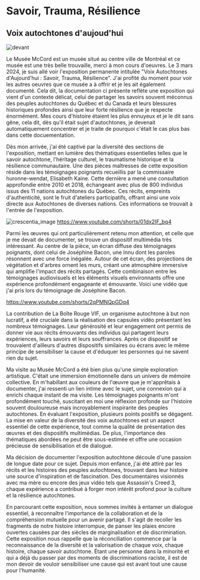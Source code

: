 # Savoir, Trauma, Résilience
## Voix autochtones d'aujoud'hui

![devant](medias/devant.png)

Le Musée McCord est un musée situé au centre ville de Montréal et ce musée est une très belle trouvaille, merci à mon cours d'oeuvres. Le 3 mars 2024, je suis allé voir l'exposition permanente intitulée "Voix Autochtones d'Aujourd'hui : Savoir, Trauma, Résilience". J'ai profité du moment pour voir les autres oeuvres que ce musée a à offrir et je les ait également documenté. Cela dit, la documentation ci présente reflète une exposition qui vient d'un contexte délicat, celui de partager les savoirs souvent méconnus des peuples autochtones du Québec et du Canada et leurs blessures historiques profondes ainsi que leur forte résilience que je respecte énormément. Mes cours d'histoire étaient les plus ennuyeux et je le dit sans gêne, cela dit, dès qu'il était sujet d'autochtones, je devenait automatiquement concentrer et je traite de pourquoi c'était le cas plus bas dans cette docuementation.

Dès mon arrivée, j'ai été captivé par la diversité des sections de l'exposition, mettant en lumière des thématiques essentielles telles que le savoir autochtone, l'héritage culturel, le traumatisme historique et la résilience communautaire. Une des pièces maîtresses de cette exposition réside dans les témoignages poignants recueillis par la commissaire huronne-wendat, Elisabeth Kaine. Cette dernière a mené une consultation approfondie entre 2010 et 2018, échangeant avec plus de 800 individus issus des 11 nations autochtones du Québec. Ces récits, empreints d'authenticité, sont le fruit d'ateliers participatifs, offrant ainsi une voix directe aux Autochtones de diverses nations. Ces informations se trouvait à l'entrée de l'exposition.

![crescentia_image](medias/crescentia_image.png)
https://www.youtube.com/shorts/01dx2IF_bq4

Parmi les œuvres qui ont particulièrement retenu mon attention, et celle que je me devait de documenter, se trouve un dispositif multimédia très intéressant. Au centre de la pièce, un écran diffuse des témoignages poignants, dont celui de Joséphine Bacon, une Innu dont les paroles résonnent avec une force inégalée. Autour de cet écran, des projections de végétation et d'arbres ornent les murs, créant une atmosphère immersive qui amplifie l'impact des récits partagés. Cette combinaison entre les témoignages audiovisuels et les éléments visuels environnants offre une expérience profondément engageante et émouvante. Voici une vidéo que j'ai pris lors du témoignage de Joséphine Bacon.

https://www.youtube.com/shorts/2qPMNQpGDq4

La contribution de La Boîte Rouge VIF, un organisme autochtone à but non lucratif, a été cruciale dans la réalisation des capsules vidéo présentant les nombreux témoignages. Leur générosité et leur engagement ont permis de donner vie aux récits émouvants des individus qui partagent leurs expériences, leurs savoirs et leurs souffrances. Après ce dispositif se trouvaient d'ailleurs d'autres dispositifs similaires ou écrans avec le même principe de sensibiliser la cause et d'éduquer les personnes qui ne savent rien du sujet. 



Ma visite au Musée McCord a été bien plus qu'une simple exploration artistique. C'était une immersion émotionnelle dans un univers de mémoire collective. En m'habillant aux couleurs de l'œuvre que je m'apprêtais à documenter, j'ai ressenti un lien intime avec le sujet, une connexion qui a enrichi chaque instant de ma visite. Les témoignages poignants m'ont profondément touché, suscitant en moi une réflexion profonde sur l'histoire souvent douloureuse mais incroyablement inspirante des peuples autochtones.
En évaluant l'exposition, plusieurs points positifs se dégagent. La mise en valeur de la diversité des voix autochtones est un aspect essentiel de cette expérience, tout comme la qualité de présentation des œuvres et des dispositifs multimédias. De plus, l'importance des thématiques abordées ne peut être sous-estimée et offre une occasion précieuse de sensibilisation et de dialogue.



Ma décision de documenter l'exposition autochtone découle d'une passion de longue date pour ce sujet. Depuis mon enfance, j'ai été attiré par les récits et les histoires des peuples autochtones, trouvant dans leur histoire une source d'inspiration et de fascination. Des documentaires visionnés avec ma mère ou encore des jeux vidéo tels que Assassin's Creed 3, chaque expérience a contribué à forger mon intérêt profond pour la culture et la résilience autochtones.

En parcourant cette exposition, nous sommes invités à entamer un dialogue essentiel, à reconnaître l'importance de la collaboration et de la compréhension mutuelle pour un avenir partagé. Il s'agit de recoller les fragments de notre histoire interrompue, de panser les plaies encore ouvertes causées par des siècles de marginalisation et de discrimination. Cette exposition nous rappelle que la réconciliation commence par la reconnaissance de la diversité et la valorisation de chaque voix, chaque histoire, chaque savoir autochtone. Étant une personne dans la minorité et qui a déjà du passer par des moments de discriminations raciste, il est de mon devoir de vouloir sensibiliser une cause qui est avant tout une cause pour l'humanité.
